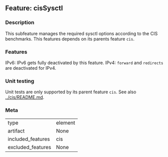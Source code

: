 ## Feature: cisSysctl
### Description
<website-feature>

This subfeature manages the required sysctl options according to the CIS benchmarks. This features depends on its parents feature `cis`.
</website-feature>

### Features
IPv6: IPv6 gets fully deactivated by this feature.
IPv4: `forward` and `redirects` are deactivated for IPv4.

### Unit testing
Unit tests are only supported by its parent feature `cis`. See also [../cis/README.md](../cis/README.md).

### Meta
|||
|---|---|
|type|element|
|artifact|None|
|included_features|cis|
|excluded_features|None|
